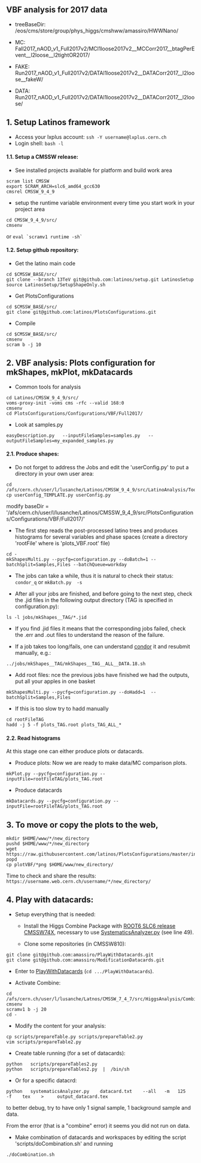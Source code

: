 ## VBF analysis for 2017 data

- treeBaseDir: /eos/cms/store/group/phys_higgs/cmshww/amassiro/HWWNano/

- MC:   Fall2017_nAOD_v1_Full2017v2/MCl1loose2017v2__MCCorr2017__btagPerEvent__l2loose__l2tightOR2017/
- FAKE: Run2017_nAOD_v1_Full2017v2/DATAl1loose2017v2__DATACorr2017__l2loose__fakeW/
- DATA: Run2017_nAOD_v1_Full2017v2/DATAl1loose2017v2__DATACorr2017__l2loose/

## 1. Setup Latinos framework

- Access your lxplus account: ```ssh -Y username@lxplus.cern.ch```
- Login shell: ```bash -l```

#### 1.1. Setup a CMSSW release:

- See installed projects available for platform and build work area
```
scram list CMSSW
export SCRAM_ARCH=slc6_amd64_gcc630
cmsrel CMSSW_9_4_9
```
- setup the runtime variable environment every time you start work in your project area
```
cd CMSSW_9_4_9/src/
cmsenv
```
or ```eval `scramv1 runtime -sh` ```

#### 1.2. Setup github repository:

- Get the latino main code
```
cd $CMSSW_BASE/src/
git clone --branch 13TeV git@github.com:latinos/setup.git LatinosSetup
source LatinosSetup/SetupShapeOnly.sh
```
- Get PlotsConfigurations
```
cd $CMSSW_BASE/src/
git clone git@github.com:latinos/PlotsConfigurations.git
```
- Compile
```
cd $CMSSW_BASE/src/
cmsenv
scram b -j 10
```

## 2. VBF analysis: Plots configuration for mkShapes, mkPlot, mkDatacards

- Common tools for analysis
```
cd Latinos/CMSSW_9_4_9/src/
voms-proxy-init -voms cms -rfc --valid 168:0
cmsenv
cd PlotsConfigurations/Configurations/VBF/Full2017/
```
- Look at samples.py 
```
easyDescription.py   --inputFileSamples=samples.py   --outputFileSamples=my_expanded_samples.py
```

#### 2.1. Produce shapes:

- Do not forget to address the Jobs and edit the 'userConfig.py' to put a directory in your own user area:
```
cd /afs/cern.ch/user/l/lusanche/Latinos/CMSSW_9_4_9/src/LatinoAnalysis/Tools/python/
cp userConfig_TEMPLATE.py userConfig.py
```
 modify baseDir = '/afs/cern.ch/user/l/lusanche/Latinos/CMSSW_9_4_9/src/PlotsConfigurations/Configurations/VBF/Full2017/'
 
- The first step reads the post-processed latino trees and produces histograms for several variables and phase spaces (create a directory 'rootFile' where is 'plots_VBF.root' file)
```
cd -
mkShapesMulti.py --pycfg=configuration.py --doBatch=1 --batchSplit=Samples,Files --batchQueue=workday
```
- The jobs can take a while, thus it is natural to check their status: ```condor_q``` or ```mkBatch.py  -s```

- After all your jobs are finished, and before going to the next step, check the .jid files in the following output directory (TAG is specified in configuration.py):
```
ls -l jobs/mkShapes__TAG/*.jid
```
- If you find .jid files it means that the corresponding jobs failed, check the .err and .out files to understand the reason of the failure.

- If a job takes too long/fails, one can understand [condor](http://batchdocs.web.cern.ch/batchdocs/local/quick.html) it and resubmit manually, e.g.:
```
../jobs/mkShapes__TAG/mkShapes__TAG__ALL__DATA.18.sh
```

- Add root files: nce the previous jobs have finished we had the outputs, put all your apples in one basket
```
mkShapesMulti.py --pycfg=configuration.py --doHadd=1  --batchSplit=Samples,Files
```

- If this is too slow try to hadd manually
```
cd rootFileTAG
hadd -j 5 -f plots_TAG.root plots_TAG_ALL_*
```

#### 2.2.  Read histograms

At this stage one can either produce plots or datacards.

- Produce plots: Now we are ready to make data/MC comparison plots.
```
mkPlot.py --pycfg=configuration.py --inputFile=rootFileTAG/plots_TAG.root
```
- Produce datacards
```
mkDatacards.py --pycfg=configuration.py --inputFile=rootFileTAG/plots_TAG.root
```
## 3. To move or copy the plots to the web,
```
mkdir $HOME/www/*/new_directory
pushd $HOME/www/*/new_directory
wget https://raw.githubusercontent.com/latinos/PlotsConfigurations/master/index.php
popd
cp plotVBF/*png $HOME/www/new_directory/
```
Time to check and share the results: `https://username.web.cern.ch/username/*/new_directory/`

## 4. Play with datacards:

- Setup everything that is needed:

  - Install the Higgs Combine Package with [ROOT6 SLC6 release CMSSW74X](https://twiki.cern.ch/twiki/bin/viewauth/CMS/SWGuideHiggsAnalysisCombinedLimit#ROOT6_SLC6_release_CMSSW_7_4_X), necessary to use [SystematicsAnalyzer.py](https://github.com/latinos/PlayWithDatacards/blob/master/systematicsAnalyzer.py) (see line 49).
  
  - Clone some repositories (in CMSSW810):
```
git clone git@github.com:amassiro/PlayWithDatacards.git
git clone git@github.com:amassiro/ModificationDatacards.git
```
  - Enter to [PlayWithDatacards](https://github.com/latinos/PlayWithDatacards) (```cd .../PlayWithDatacards```).
  
  - Activate Combine:
  ```
  cd /afs/cern.ch/user/l/lusanche/Latnos/CMSSW_7_4_7/src/HiggsAnalysis/CombinedLimit
  cmsenv
  scramv1 b -j 20
  cd -
  ```
- Modify the content for your analysis:
```
cp scripts/prepareTable.py scripts/prepareTable2.py
vim scripts/prepareTable2.py
```
- Create table running (for a set of datacards):
```
python   scripts/prepareTables2.py
python   scripts/prepareTables2.py  |  /bin/sh
```
- Or for a specific datacrd:
```
python   systematicsAnalyzer.py    datacard.txt    --all   -m   125    -f    tex    >     output_datacard.tex
```
to better debug, try to have only 1 signal sample, 1 background sample and data.

From the error (that is a "combine" error) it seems you did not run on data.



- Make combination of datacards and workspaces by editing the script 'scripts/doCombination.sh' and running
```
./doCombination.sh
```


